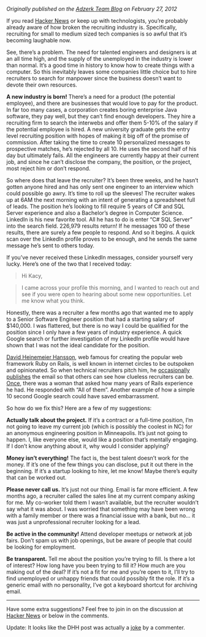 *Originally published on the [Adzerk Team Blog](http://team.adzerk.com/post/17768823073/shitty-recruiters) on February 27, 2012*

If you read [Hacker News](http://news.ycombinator.com/) or keep up with technologists, you’re probably already aware of how broken the recruiting industry is. Specifically, recruiting for small to medium sized tech companies is so awful that it’s becoming laughable now. 

See, there’s a problem. The need for talented engineers and designers is at an all time high, and the supply of the unemployed in the industry is lower than normal. It’s a good time in history to know how to create things with a computer. So this inevitably leaves some companies little choice but to hire recruiters to search for manpower since the business doesn’t want to devote their own resources.

**A new industry is born!** There’s a need for a product (the potential employee), and there are businesses that would love to pay for the product. In far too many cases, a corporation creates boring enterprise Java software, they pay well, but they can’t find enough developers. They hire a recruiting firm to search the interwebs and offer them 5-10% of the salary if the potential employee is hired. A new university graduate gets the entry level recruiting position with hopes of making it big off of the promise of commission. After taking the time to create 10 personalized messages to prospective matches, he’s rejected by all 10. He uses the second half of his day but ultimately fails. All the engineers are currently happy at their current job, and since he can’t disclose the company, the position, or the project, most reject him or don’t respond. 

So where does that leave the recruiter? It’s been three weeks, and he hasn’t gotten anyone hired and has only sent one engineer to an interview which could possible go awry. It’s time to roll up the sleeves! The recruiter wakes up at 6AM the next morning with an intent of generating a spreadsheet full of leads. The position he’s looking to fill require 5 years of C# and SQL Server experience and also a Bachelor’s degree in Computer Science. LinkedIn is his new favorite tool. All he has to do is enter “C# SQL Server” into the search field. 226,979 results return! If he messages 100 of these results, there are surely a few people to respond. And so it begins. A quick scan over the LinkedIn profile proves to be enough, and he sends the same message he’s sent to others today. 

If you’ve never received these LinkedIn messages, consider yourself very lucky. Here’s one of the two that I received today:

>Hi Kacy, 

>I came across your profile this morning, and I wanted to reach out and see if you were open to hearing about some new opportunities. Let me know what you think.

Honestly, there was a recruiter a few months ago that wanted me to apply to a Senior Software Engineer position that had a starting salary of $140,000. I was flattered, but there is no way I could be qualified for the position since I only have a few years of industry experience. A quick Google search or further investigation of my LinkedIn profile would have shown that I was not the ideal candidate for the position. 

[David Heinemeier Hansson](http://en.wikipedia.org/wiki/David_Heinemeier_Hansson), web famous for creating the popular web framework Ruby on Rails, is well known in internet circles to be outspoken and opinionated. So when technical recruiters pitch him, he [occasionally publishes](http://37signals.com/svn/posts/2598-why-are-technical-recruiters-so-clueless) the email so that others can see how clueless recruiters can be. [Once](https://gist.github.com/1285068#gistcomment-56381), there was a woman that asked how many years of Rails experience he had. He responded with “All of them”. Another example of how a simple 10 second Google search could have saved embarrassment. 

So how do we fix this? Here are a few of my suggestions:

**Actually talk about the project.** If it’s a contract or a full-time position, I’m not going to leave my current job (which is possibly the coolest in NC) for an anonymous engineering position in Minneapolis. It’s just not going to happen. I, like everyone else, would like a position that’s mentally engaging. If I don’t know anything about it, why would I consider applying?

**Money isn’t everything!** The fact is, the best talent doesn’t work for the money. If it’s one of the few things you can disclose, put it out there in the beginning. If it’s a startup looking to hire, let me know! Maybe there’s equity that can be worked out. 

**Please never call us.** It’s just not our thing. Email is far more efficient. A few months ago, a recruiter called the sales line at my current company asking for me. My co-worker told them I wasn’t available, but the recruiter wouldn’t say what it was about. I was worried that something may have been wrong with a family member or there was a financial issue with a bank, but no… it was just a unprofessional recruiter looking for a lead.

**Be active in the community!** Attend developer meetups or network at job fairs. Don’t spam us with job openings, but be aware of people that could be looking for employment.

**Be transparent.** Tell me about the position you’re trying to fill. Is there a lot of interest? How long have you been trying to fill it? How much are you making out of the deal? If it’s not a fit for me and you’re open to it, I’ll try to find unemployed or unhappy friends that could possibly fit the role. If it’s a generic email with no personality, I’ve got a keyboard shortcut for archiving email.

***

Have some extra suggestions? Feel free to join in on the discussion at [Hacker News](http://news.ycombinator.com/item?id=3603821) or below in the comments.

Update: It looks like the DHH post was actually a [joke](https://gist.github.com/1285068#gistcomment-56327) by a commenter. 